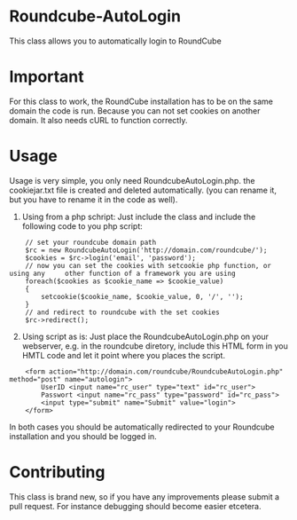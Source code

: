 Roundcube-AutoLogin
===================

This class allows you to automatically login to RoundCube

# Important

For this class to work, the RoundCube installation has to be on the same domain the code is run. Because you can not set cookies on another domain. It also needs cURL to function correctly.

# Usage

Usage is very simple, you only need RoundcubeAutoLogin.php. the cookiejar.txt file is created and deleted automatically.
(you can rename it, but you have to rename it in the code as well). 

1. Using from a php schript:
Just include the class and include the following code to you php script:

```
    // set your roundcube domain path
    $rc = new RoundcubeAutoLogin('http://domain.com/roundcube/');
    $cookies = $rc->login('email', 'password');
    // now you can set the cookies with setcookie php function, or using any     other function of a framework you are using
    foreach($cookies as $cookie_name => $cookie_value)
    {
        setcookie($cookie_name, $cookie_value, 0, '/', '');
    }
    // and redirect to roundcube with the set cookies
    $rc->redirect();
```

2. Using script as is:
Just place the RoundcubeAutoLogin.php on your webserver, e.g. in the roundcube diretory,
include this HTML form in you HMTL code and let it point where you places the script.

```
    <form action="http://domain.com/roundcube/RoundcubeAutoLogin.php" method="post" name="autologin">
        UserID <input name="rc_user" type="text" id="rc_user">
        Passwort <input name="rc_pass" type="password" id="rc_pass">
        <input type="submit" name="Submit" value="login">
    </form>
```
In both cases you should be automatically redirected to your Roundcube installation and you should be logged in.

# Contributing

This class is brand new, so if you have any improvements please submit a pull request. For instance debugging should become easier etcetera.
